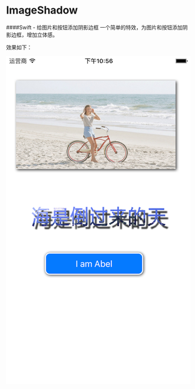 # ImageShadow
####Swift - 给图片和按钮添加阴影边框
一个简单的特效，为图片和按钮添加阴影边框，增加立体感。

效果如下：

![image](https://github.com/AbelSu131/ImageShadow/blob/master/shadow.png)
